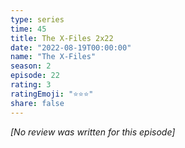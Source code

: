 ```yaml
---
type: series
time: 45
title: The X-Files 2x22
date: "2022-08-19T00:00:00"
name: "The X-Files"
season: 2
episode: 22
rating: 3
ratingEmoji: "⭐️⭐️⭐️"
share: false
---
```


_[No review was written for this episode]_
